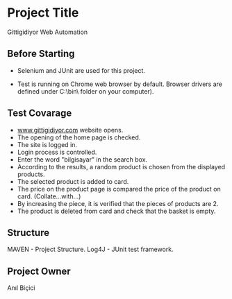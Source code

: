 # Project Title

Gittigidiyor Web Automation

## Before Starting

* Selenium and JUnit are used for this project.

* Test is running on Chrome web browser by default. Browser drivers are defined under C:\bin\ folder on your computer).

## Test Covarage

- www.gittigidiyor.com website opens.
- The opening of the home page is checked.
- The site is logged in.
- Login process is controlled.
- Enter the word "bilgisayar" in the search box.
- According to the results, a random product is chosen from the displayed products.
- The selected product is added to card.
- The price on the product page is compared the price of the product on card. (Collate...with...)
- By increasing the piece, it is verified that the pieces of products are 2.
- The product is deleted from card and check that the basket is empty.


## Structure

MAVEN - Project Structure. Log4J - JUnit test framework.

## Project Owner

Anıl Biçici


